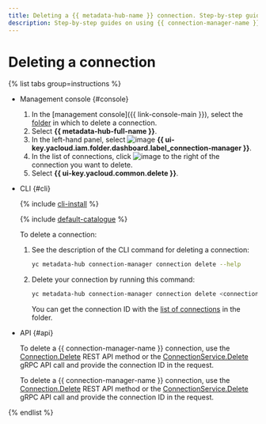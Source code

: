 ```yaml
---
title: Deleting a {{ metadata-hub-name }} connection. Step-by-step guides
description: Step-by-step guides on using {{ connection-manager-name }} in {{ yandex-cloud }}. In this tutorial, you will learn how to delete connections.
---
```


# Deleting a connection


{% list tabs group=instructions %}

- Management console {#console}

    1. In the [management console]({{ link-console-main }}), select the [folder](../../resource-manager/concepts/resources-hierarchy.md#folder) in which to delete a connection.
    1. Select **{{ metadata-hub-full-name }}**.
    1. In the left-hand panel, select ![image](../../_assets/console-icons/plug-connection.svg) **{{ ui-key.yacloud.iam.folder.dashboard.label_connection-manager }}**.
    1. In the list of connections, click ![image](../../_assets/console-icons/ellipsis.svg) to the right of the connection you want to delete.
    1. Select **{{ ui-key.yacloud.common.delete }}**.

- CLI {#cli}

  {% include [cli-install](../../_includes/cli-install.md) %}

  {% include [default-catalogue](../../_includes/default-catalogue.md) %}
  
  To delete a connection:

  1. See the description of the CLI command for deleting a connection:

      ```bash
      yc metadata-hub connection-manager connection delete --help
      ```

  1. Delete your connection by running this command:
      
      ```bash
      yc metadata-hub connection-manager connection delete <connection_ID>
      ```

      You can get the connection ID with the [list of connections](view-connection.md#connection-list) in the folder.

- API {#api}
  
  To delete a {{ connection-manager-name }} connection, use the [Connection.Delete](../connection-manager/api-ref/Connection/delete.md) REST API method or the [ConnectionService.Delete](../connection-manager/api-ref/grpc/Connection/delete.md) gRPC API call and provide the connection ID in the request.

   To delete a {{ connection-manager-name }} connection, use the [Connection.Delete](../connection-manager/api-ref/Connection/delete.md) REST API method or the [ConnectionService.Delete](../connection-manager/api-ref/grpc/Connection/delete.md) gRPC API call and provide the connection ID in the request.

{% endlist %}
